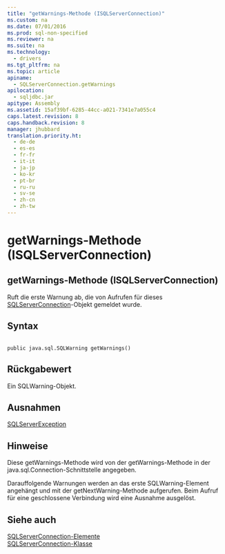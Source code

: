 ```yaml
---
title: "getWarnings-Methode (ISQLServerConnection)"
ms.custom: na
ms.date: 07/01/2016
ms.prod: sql-non-specified
ms.reviewer: na
ms.suite: na
ms.technology: 
  - drivers
ms.tgt_pltfrm: na
ms.topic: article
apiname: 
  - SQLServerConnection.getWarnings
apilocation: 
  - sqljdbc.jar
apitype: Assembly
ms.assetid: 15af39bf-6285-44cc-a021-7341e7a055c4
caps.latest.revision: 8
caps.handback.revision: 8
manager: jhubbard
translation.priority.ht: 
  - de-de
  - es-es
  - fr-fr
  - it-it
  - ja-jp
  - ko-kr
  - pt-br
  - ru-ru
  - sv-se
  - zh-cn
  - zh-tw
---
```

# getWarnings-Methode (ISQLServerConnection)
    
## getWarnings\-Methode \(ISQLServerConnection\)  
 Ruft die erste Warnung ab, die von Aufrufen für dieses [SQLServerConnection](../content/SQLServerConnection-Class.md)\-Objekt gemeldet wurde.  
  
## Syntax  
  
```  
  
public java.sql.SQLWarning getWarnings()  
```  
  
## Rückgabewert  
 Ein SQLWarning\-Objekt.  
  
## Ausnahmen  
 [SQLServerException](../content/SQLServerException-Class.md)  
  
## Hinweise  
 Diese getWarnings\-Methode wird von der getWarnings\-Methode in der java.sql.Connection\-Schnittstelle angegeben.  
  
 Darauffolgende Warnungen werden an das erste SQLWarning\-Element angehängt und mit der getNextWarning\-Methode aufgerufen. Beim Aufruf für eine geschlossene Verbindung wird eine Ausnahme ausgelöst.  
  
## Siehe auch  
 [SQLServerConnection-Elemente](../content/SQLServerConnection-Members.md)   
 [SQLServerConnection-Klasse](../content/SQLServerConnection-Class.md)  
  
  